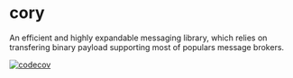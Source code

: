 # cory
An efficient and highly expandable messaging library, which relies on transfering binary payload supporting most of populars message brokers.

[![codecov](https://codecov.io/gh/shitzuu/cory/branch/master/graph/badge.svg?token=879IWT46U3)](https://codecov.io/gh/shitzuu/cory)